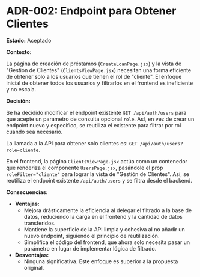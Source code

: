 # ADR-002: Endpoint para Obtener Clientes

**Estado:** Aceptado

**Contexto:**


La página de creación de préstamos (`CreateLoanPage.jsx`) y la vista de "Gestión de Clientes" (`ClientsViewPage.jsx`) necesitan una forma eficiente de obtener solo a los usuarios que tienen el rol de "cliente". El enfoque inicial de obtener todos los usuarios y filtrarlos en el frontend es ineficiente y no escala.

**Decisión:**


Se ha decidido modificar el endpoint existente `GET /api/auth/users` para que acepte un parámetro de consulta opcional `role`. Así, en vez de crear un endpoint nuevo y específico, se reutiliza el existente para filtrar por rol cuando sea necesario.

La llamada a la API para obtener solo clientes es: `GET /api/auth/users?role=cliente`.


En el frontend, la página `ClientsViewPage.jsx` actúa como un contenedor que renderiza el componente `UsersPage.jsx`, pasándole el prop `roleFilter="cliente"` para lograr la vista de "Gestión de Clientes". Así, se reutiliza el endpoint existente `/api/auth/users` y se filtra desde el backend.

**Consecuencias:**

*   **Ventajas:**
    *   Mejora drásticamente la eficiencia al delegar el filtrado a la base de datos, reduciendo la carga en el frontend y la cantidad de datos transferidos.
    *   Mantiene la superficie de la API limpia y cohesiva al no añadir un nuevo endpoint, siguiendo el principio de reutilización.
    *   Simplifica el código del frontend, que ahora solo necesita pasar un parámetro en lugar de implementar lógica de filtrado.
*   **Desventajas:**
    *   Ninguna significativa. Este enfoque es superior a la propuesta original.
